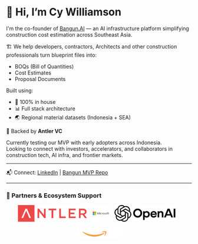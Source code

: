 # 👋 Hi, I’m Cy Williamson

I'm the co-founder of [Bangun.AI](https://github.com/cycorpgpt/bangunai-mvp) — an AI infrastructure platform simplifying construction cost estimation across Southeast Asia.

🏗️ We help developers, contractors, Architects and other construction professionals turn blueprint files into:
- BOQs (Bill of Quantities)
- Cost Estimates
- Proposal Documents

Built using:
- 🧠 100% in house
- 📊 Full stack architecture
- 🌏 Regional material datasets (Indonesia + SEA)

🚀 Backed by **Antler VC**

Currently testing our MVP with early adopters across Indonesia.  
Looking to connect with investors, accelerators, and collaborators in construction tech, AI infra, and frontier markets.

---

📬 Connect: [LinkedIn](https://www.linkedin.com/in/cywilliamson) | [Bangun MVP Repo](https://github.com/cycorpgpt/bangunai-mvp)

---

### 🤝 Partners & Ecosystem Support

<p align="center">
  <img src="assets/Antler_logo.svg.png" alt="Antler" height="45" />
  &nbsp;&nbsp;
  <img src="assets/microsoft bgG.png" alt="Microsoft" height="45" />
  &nbsp;&nbsp;
  <img src="assets/OpenAI.png" alt="OpenAI" height="45" />
  &nbsp;&nbsp;
  <img src="assets/White-Amazon-Logo-PNG-HD-Quality.png" alt="Amazon" height="45"/>
</p>


